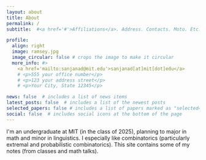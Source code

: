 ```yaml
---
layout: about
title: About
permalink: /
subtitle:  #<a href='#'>Affiliations</a>. Address. Contacts. Moto. Etc.

profile:
  align: right
  image: ramsey.jpg
  image_circular: false # crops the image to make it circular
  more_info: #>
    <a href='mailto:sanjanad@mit.edu'>sanjanad[at]mit[dot]edu</a>
    # <p>555 your office number</p>
    # <p>123 your address street</p>
    # <p>Your City, State 12345</p>

news: false  # includes a list of news items
latest_posts: false  # includes a list of the newest posts
selected_papers: false # includes a list of papers marked as "selected={true}"
social: false  # includes social icons at the bottom of the page
---
```


I'm an undergraduate at MIT (in the class of 2025), planning to major in math and minor in linguistics. I especially like combinatorics (particularly extremal and probabilistic combinatorics). This site contains some of my notes (from classes and math talks). 
